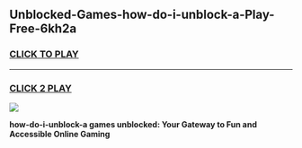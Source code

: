 
## Unblocked-Games-how-do-i-unblock-a-Play-Free-6kh2a
<h3>
<a href="https://premium76.site?title=how-do-i-unblock-a&ref=20M">CLICK TO PLAY</a></h3>
<hr>

<h3>
<a href="https://premium76.site?title=how-do-i-unblock-a&ref=20M">CLICK 2 PLAY</a>
  
</h3>

<a href="https://premium76.site?title=how-do-i-unblock-a&ref=19M"><img src="https://clearcache.store/games.png"></a>


**how-do-i-unblock-a games unblocked: Your Gateway to Fun and Accessible Online Gaming**
